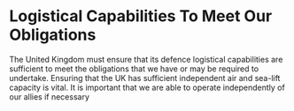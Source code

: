 Logistical Capabilities To Meet Our Obligations
===============================================

The United Kingdom must ensure that its defence logistical capabilities
are sufficient to meet the obligations that we have or may be required
to undertake. Ensuring that the UK has sufficient independent air and
sea-lift capacity is vital. It is important that we are able to operate
independently of our allies if necessary
